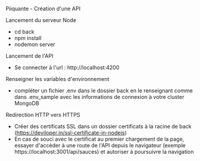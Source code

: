 Piiquante - Création d'une API

Lancement du serveur Node

- cd back
- npm install
- nodemon server

Lancement de l'API

- Se connecter à l'url : http://localhost:4200

Renseigner les variables d'environnement

- compléter un fichier .env dans le dossier back en le renseignant comme dans .env_sample avec les informations de connexion à votre cluster MongoDB

Redirection HTTP vers HTTPS

- Créer des certificats SSL dans un dossier certificats à la racine de back (https://deviloper.in/ssl-certificate-in-nodejs)
- En cas de souci avec le certificat au premier chargement de la page, essayer d'accèder à une route de l'API depuis le navigateur (exemple https://localhost:3001/api/sauces) et autoriser à poursuivre la navigation
